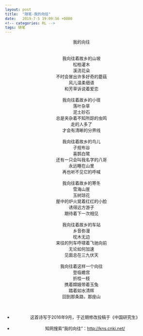 ```yaml
---
layout: post
title:  "随笔-我的向往"
date:   2019-7-5 19:09:56 +0800
<!-- categories: RL -->
tags: 随笔
---
```


<center>我的向往</center>
<br/><br/>
<center>我向往着故乡的山坡
<center>松柏灌木
<center>溪流花朵
<center>不时会冒出许多好奇的蘑菇
<center>风儿温柔细语
<center>和芳草诉说着爱恋
<br/><br/>
<center>我向往着故乡的小径
<center>落叶杂草
<center>泥土砂石
<center>总是夹杂着不知所踪的虫鸣
<center>走的人多了
<center>才会有清晰的分界线
<br/><br/>
<center>我向往着故乡的鸟儿
<center>子规布谷
<center>喜鹊白鹭
<center>还有一只会叫我名字的八哥
<center>永远睡在山里
<center>再也听不见它的呼喊
<br/><br/>
<center>我向往着故乡的寒冬
<center>雪海山崖
<center>玉树琼花
<center>屋中的炉火晃着红红的小脸
<center>诱得远方游子
<center>期待着下一次相见
<br/><br/>
<center>我向往着故乡的车站
<center>乡音弥漫
<center>枕木无边
<center>来往的列车呼啸着飞驰向前
<center>无论如何加速
<center>见面总在三九伏天
<br/><br/>
<center>我向往着这样一个向往
<center>登临蟾宫
<center>折桂一枝
<center>携着嫦娥带着玉兔
<center>踏着如水清辉
<center>回到那条路，那座山</center>
<br/><br/>

* 这首诗写于2016年9月，于近期修改投稿于《中国研究生》
<br/><br/>
* 知网搜索“我的向往”：http://kns.cnki.net/